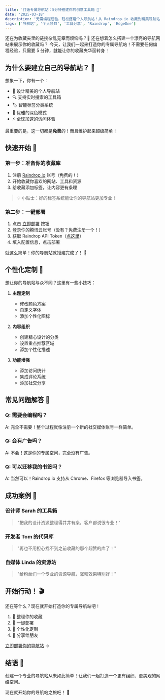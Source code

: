 ```yaml
---
title: '打造专属导航站：5分钟搭建你的创意工具箱 🚀'
date: '2025-03-18'
description: '无需编程经验，轻松搭建个人导航站！从 Raindrop.io 收藏到精美导航站，让你的收藏夹华丽转身。'
tags: ['导航站', '个人项目', '工具分享', 'Raindrop', 'EdgeOne']
---
```


还在为收藏夹里的链接杂乱无章而烦恼吗？🤔
还在想着怎么搭建一个漂亮的导航网站来展示你的收藏吗？
今天，让我们一起来打造你的专属导航站！不需要任何编程经验，只需要 5 分钟，就能让你的收藏夹华丽转身！

## 为什么要建立自己的导航站？ 🎯

想象一下，你有一个：

- 🌈 设计精美的个人导航站
- 🔍 支持实时搜索的工具箱
- 🏷️ 智能标签分类系统
- 🌙 优雅的深色模式
- ⚡ 全球加速的访问体验

最重要的是，这一切都是**免费**的！而且维护起来超级简单！

## 快速开始 🚀

### 第一步：准备你的收藏库

1. 注册 [Raindrop.io](https://raindrop.io) 账号（免费的！）
2. 开始收藏你喜欢的网站、工具和资源
3. 给收藏添加标签，让内容更有条理

> 💡 小贴士：好的标签系统能让你的导航站更加专业！

### 第二步：一键部署

1. 点击 [立即部署](https://edgeone.ai/pages/templates/directory) 按钮
2. 登录你的腾讯云账号（没有？免费注册一个！）
3. 获取 Raindrop API Token（[点这里](https://app.raindrop.io/settings/integrations)）
4. 填入配置信息，点击部署

就这么简单！你的导航站就搭建完成了！ 🎉

## 个性化定制 🎨

想让你的导航站与众不同？这里有一些小技巧：

1. **主题定制**

   - 修改颜色方案
   - 自定义字体
   - 添加个性化图标

2. **内容组织**

   - 创建精心设计的分类
   - 设置重点推荐区域
   - 添加个性化描述

3. **功能增强**
   - 添加访问统计
   - 集成评论系统
   - 添加社交分享

## 常见问题解答 🤔

### Q: 需要会编程吗？

A: 完全不需要！整个过程就像注册一个新的社交媒体账号一样简单。

### Q: 会有广告吗？

A: 不会！这是你的专属空间，完全没有广告。

### Q: 可以迁移我的书签吗？

A: 当然可以！Raindrop.io 支持从 Chrome、Firefox 等浏览器导入书签。

## 成功案例 🌟

### 设计师 Sarah 的工具箱

> "把我的设计资源整理得井井有条，客户都说很专业！"

### 开发者 Tom 的代码库

> "再也不用担心找不到之前收藏的那个超赞的库了！"

### 自媒体 Linda 的资源站

> "给粉丝们一个专业的资源导航，涨粉效果特别好！"

## 开始行动！ 🎬

还在等什么？现在就开始打造你的专属导航站吧！

1. 📝 整理你的收藏
2. 🚀 一键部署
3. 🎨 个性化定制
4. 🌟 分享给朋友

[立即部署你的导航站](https://edgeone.ai/pages/templates/directory) →

## 结语 🌈

创建一个专业的导航站从未如此简单！让我们一起打造一个更有组织、更美观的网络空间。

现在就开始你的导航站之旅吧！ 🚀
